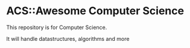 # ACS::Awesome Computer Science

This repository is for Computer Science. 

It will handle datastructures, algorithms and more
